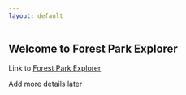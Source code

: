 ```yaml
---
layout: default
---
```


## Welcome to Forest Park Explorer

Link to [Forest Park Explorer](test_map_leaf-TEST.html)

Add more details later
